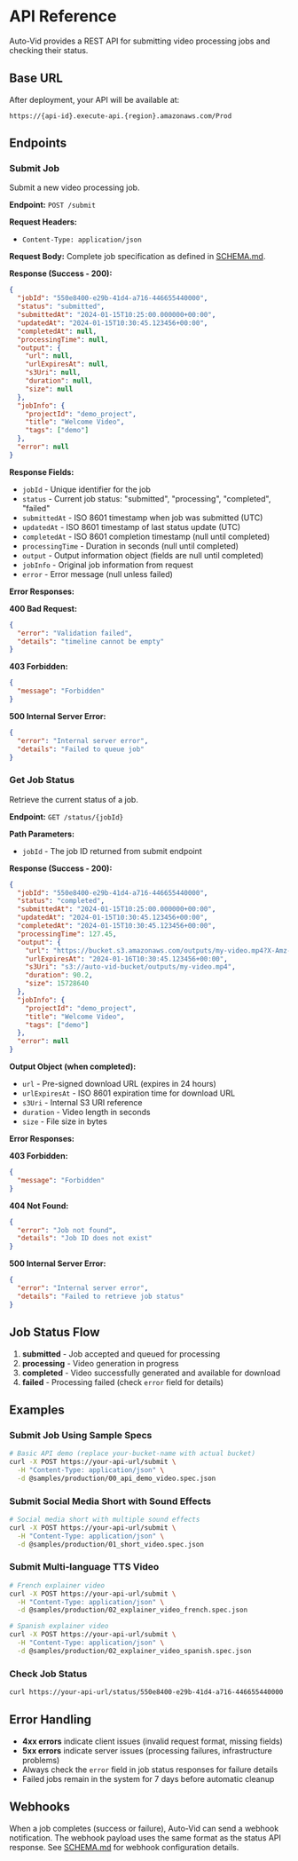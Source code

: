 # API Reference

Auto-Vid provides a REST API for submitting video processing jobs and checking their status.

## Base URL

After deployment, your API will be available at:

```
https://{api-id}.execute-api.{region}.amazonaws.com/Prod
```

## Endpoints

### Submit Job

Submit a new video processing job.

**Endpoint:** `POST /submit`

**Request Headers:**

- `Content-Type: application/json`

**Request Body:**
Complete job specification as defined in [SCHEMA.md](SCHEMA.md).

**Response (Success - 200):**

```json
{
  "jobId": "550e8400-e29b-41d4-a716-446655440000",
  "status": "submitted",
  "submittedAt": "2024-01-15T10:25:00.000000+00:00",
  "updatedAt": "2024-01-15T10:30:45.123456+00:00",
  "completedAt": null,
  "processingTime": null,
  "output": {
    "url": null,
    "urlExpiresAt": null,
    "s3Uri": null,
    "duration": null,
    "size": null
  },
  "jobInfo": {
    "projectId": "demo_project",
    "title": "Welcome Video",
    "tags": ["demo"]
  },
  "error": null
}
```

**Response Fields:**

- `jobId` - Unique identifier for the job
- `status` - Current job status: "submitted", "processing", "completed", "failed"
- `submittedAt` - ISO 8601 timestamp when job was submitted (UTC)
- `updatedAt` - ISO 8601 timestamp of last status update (UTC)
- `completedAt` - ISO 8601 completion timestamp (null until completed)
- `processingTime` - Duration in seconds (null until completed)
- `output` - Output information object (fields are null until completed)
- `jobInfo` - Original job information from request
- `error` - Error message (null unless failed)

**Error Responses:**

**400 Bad Request:**

```json
{
  "error": "Validation failed",
  "details": "timeline cannot be empty"
}
```

**403 Forbidden:**

```json
{
  "message": "Forbidden"
}
```

**500 Internal Server Error:**

```json
{
  "error": "Internal server error",
  "details": "Failed to queue job"
}
```

### Get Job Status

Retrieve the current status of a job.

**Endpoint:** `GET /status/{jobId}`

**Path Parameters:**

- `jobId` - The job ID returned from submit endpoint

**Response (Success - 200):**

```json
{
  "jobId": "550e8400-e29b-41d4-a716-446655440000",
  "status": "completed",
  "submittedAt": "2024-01-15T10:25:00.000000+00:00",
  "updatedAt": "2024-01-15T10:30:45.123456+00:00",
  "completedAt": "2024-01-15T10:30:45.123456+00:00",
  "processingTime": 127.45,
  "output": {
    "url": "https://bucket.s3.amazonaws.com/outputs/my-video.mp4?X-Amz-Algorithm=...",
    "urlExpiresAt": "2024-01-16T10:30:45.123456+00:00",
    "s3Uri": "s3://auto-vid-bucket/outputs/my-video.mp4",
    "duration": 90.2,
    "size": 15728640
  },
  "jobInfo": {
    "projectId": "demo_project",
    "title": "Welcome Video",
    "tags": ["demo"]
  },
  "error": null
}
```

**Output Object (when completed):**

- `url` - Pre-signed download URL (expires in 24 hours)
- `urlExpiresAt` - ISO 8601 expiration time for download URL
- `s3Uri` - Internal S3 URI reference
- `duration` - Video length in seconds
- `size` - File size in bytes

**Error Responses:**

**403 Forbidden:**

```json
{
  "message": "Forbidden"
}
```

**404 Not Found:**

```json
{
  "error": "Job not found",
  "details": "Job ID does not exist"
}
```

**500 Internal Server Error:**

```json
{
  "error": "Internal server error",
  "details": "Failed to retrieve job status"
}
```

## Job Status Flow

1. **submitted** - Job accepted and queued for processing
2. **processing** - Video generation in progress
3. **completed** - Video successfully generated and available for download
4. **failed** - Processing failed (check `error` field for details)

## Examples

### Submit Job Using Sample Specs

```bash
# Basic API demo (replace your-bucket-name with actual bucket)
curl -X POST https://your-api-url/submit \
  -H "Content-Type: application/json" \
  -d @samples/production/00_api_demo_video.spec.json
```

### Submit Social Media Short with Sound Effects

```bash
# Social media short with multiple sound effects
curl -X POST https://your-api-url/submit \
  -H "Content-Type: application/json" \
  -d @samples/production/01_short_video.spec.json
```

### Submit Multi-language TTS Video

```bash
# French explainer video
curl -X POST https://your-api-url/submit \
  -H "Content-Type: application/json" \
  -d @samples/production/02_explainer_video_french.spec.json

# Spanish explainer video
curl -X POST https://your-api-url/submit \
  -H "Content-Type: application/json" \
  -d @samples/production/02_explainer_video_spanish.spec.json
```

### Check Job Status

```bash
curl https://your-api-url/status/550e8400-e29b-41d4-a716-446655440000
```

## Error Handling

- **4xx errors** indicate client issues (invalid request format, missing fields)
- **5xx errors** indicate server issues (processing failures, infrastructure problems)
- Always check the `error` field in job status responses for failure details
- Failed jobs remain in the system for 7 days before automatic cleanup

## Webhooks

When a job completes (success or failure), Auto-Vid can send a webhook notification. The webhook payload uses the same format as the status API response. See [SCHEMA.md](SCHEMA.md#notifications) for webhook configuration details.
